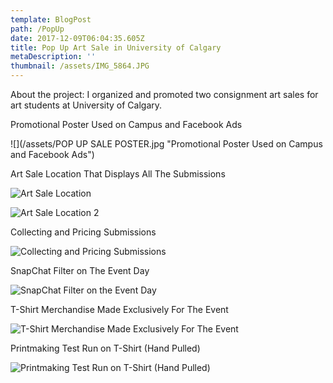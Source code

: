 ```yaml
---
template: BlogPost
path: /PopUp
date: 2017-12-09T06:04:35.605Z
title: Pop Up Art Sale in University of Calgary
metaDescription: ''
thumbnail: /assets/IMG_5864.JPG
---
```

About the project: I organized and promoted two consignment art sales for art students at University of Calgary.

Promotional Poster Used on Campus and Facebook Ads

![](/assets/POP UP SALE POSTER.jpg "Promotional Poster Used on Campus and Facebook Ads")

Art Sale Location That Displays All The Submissions

![](/assets/IMG_5864.JPG "Art Sale Location")

![](/assets/IMG_5953.JPG "Art Sale Location 2")

Collecting and Pricing Submissions

![](/assets/IMG_20161125_133232.jpg "Collecting and Pricing Submissions")

SnapChat Filter on The Event Day

![](/assets/Snapchat-1825071905.jpg "SnapChat Filter on the Event Day")

T-Shirt Merchandise Made Exclusively For The Event

![](/assets/Screenshot_20170406-181019.png "T-Shirt Merchandise Made Exclusively For The Event")

Printmaking Test Run on T-Shirt (Hand Pulled)

![](/assets/IMG_20170310_212047_119.jpg "Printmaking Test Run on T-Shirt (Hand Pulled)")
